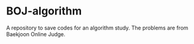 # BOJ-algorithm
A repository to save codes for an algorithm study.
The problems are from Baekjoon Online Judge.
